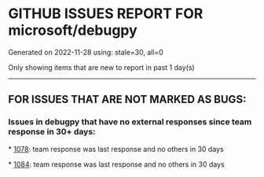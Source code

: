 
# GITHUB ISSUES REPORT FOR microsoft/debugpy


Generated on 2022-11-28 using: stale=30, all=0


Only showing items that are new to report in past 1 day(s)


---

## FOR ISSUES THAT ARE NOT MARKED AS BUGS:


### Issues in debugpy that have no external responses since team response in 30+ days:


\* [1078](https://github.com/microsoft/debugpy/issues/1078 "When getting the repr of a pandas dataframe in the repl, don't do any customization to avoid getting a big output."): team response was last response and no others in 30 days

\* [1084](https://github.com/microsoft/debugpy/issues/1084 "Unnecessary truncation"): team response was last response and no others in 30 days
